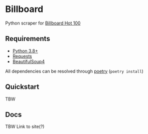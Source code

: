# Billboard
Python scraper for [Billboard Hot 100](https://www.billboard.com/charts/hot-100/)

## Requirements
* [Python 3.8+](https://www.python.org/)
* [Requests](https://requests.readthedocs.io/en/latest/)
* [BeautifulSoup4](https://beautiful-soup-4.readthedocs.io/en/latest/)

All dependencies can be resolved through [poetry](https://python-poetry.org/)
(`poetry install`)

## Quickstart
TBW

## Docs
TBW
Link to site(?)
